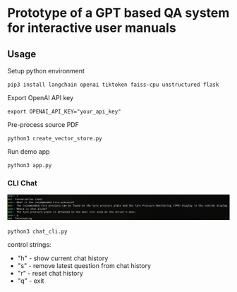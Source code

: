 # Prototype of a GPT based QA system for interactive user manuals

## Usage

Setup python environment

    pip3 install langchain openai tiktoken faiss-cpu unstructured flask

Export OpenAI API key

    export OPENAI_API_KEY="your_api_key"

Pre-process source PDF

    python3 create_vector_store.py

Run demo app

    python3 app.py

### CLI Chat

![Chat screenshot](./chat.png)

    python3 chat_cli.py

control strings:

- "h" - show current chat history
- "s" - remove latest question from chat history
- "r" - reset chat history
- "q" - exit

